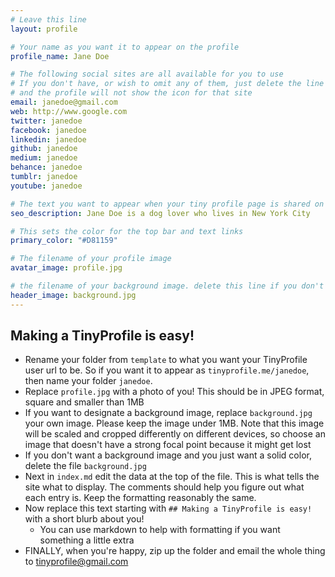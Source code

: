 ```yaml
---
# Leave this line
layout: profile

# Your name as you want it to appear on the profile
profile_name: Jane Doe

# The following social sites are all available for you to use
# If you don't have, or wish to omit any of them, just delete the line
# and the profile will not show the icon for that site
email: janedoe@gmail.com
web: http://www.google.com
twitter: janedoe
facebook: janedoe
linkedin: janedoe
github: janedoe
medium: janedoe
behance: janedoe
tumblr: janedoe
youtube: janedoe

# The text you want to appear when your tiny profile page is shared on social networks
seo_description: Jane Doe is a dog lover who lives in New York City

# This sets the color for the top bar and text links
primary_color: "#D81159"

# The filename of your profile image
avatar_image: profile.jpg

# the filename of your background image. delete this line if you don't want one
header_image: background.jpg
---
```


## Making a TinyProfile is easy!

- Rename your folder from `template` to what you want your TinyProfile user url to be. So if you want it to appear as `tinyprofile.me/janedoe`, then name your folder `janedoe`.
- Replace `profile.jpg` with a photo of you! This should be in JPEG format, square and smaller than 1MB
- If you want to designate a background image, replace `background.jpg` your own image. Please keep the image under 1MB. Note that this image will be scaled and cropped differently on different devices, so choose an image that doesn't have a strong focal point because it might get lost
- If you don't want a background image and you just want a solid color, delete the file `background.jpg`
- Next in `index.md` edit the data at the top of the file. This is what tells the site what to display. The comments should help you figure out what each entry is. Keep the formatting reasonably the same.
- Now replace this text starting with `## Making a TinyProfile is easy!` with a short blurb about you!
    - You can use markdown to help with formatting if you want something a little extra
- FINALLY, when you're happy, zip up the folder and email the whole thing to tinyprofile@gmail.com
